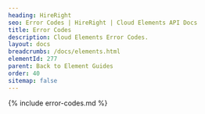 ```yaml
---
heading: HireRight
seo: Error Codes | HireRight | Cloud Elements API Docs
title: Error Codes
description: Cloud Elements Error Codes.
layout: docs
breadcrumbs: /docs/elements.html
elementId: 277
parent: Back to Element Guides
order: 40
sitemap: false
---
```


{% include error-codes.md %}
